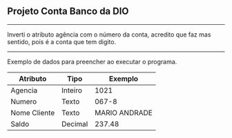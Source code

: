 ## Projeto Conta Banco da DIO

---
Inverti o atributo agência com o número da conta, acredito que faz mas sentido, pois é a conta que tem digito.

---

Exemplo de dados para preencher ao executar o programa.

| Atributo     | Tipo      | Exemplo        |
|--------------|-----------|----------------|
| Agencia      | Inteiro   | 1021           |
| Numero       | 	Texto    | 067-8          |
| Nome Cliente | 	Texto    | MARIO ANDRADE  |
| Saldo        | Decimal   | 237.48         |


